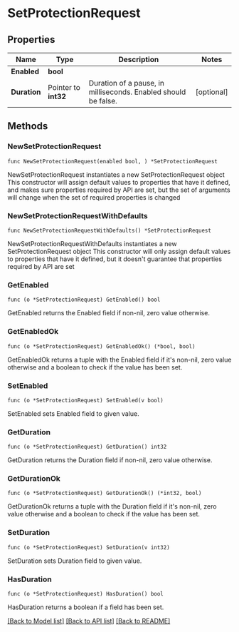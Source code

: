 # SetProtectionRequest

## Properties

Name | Type | Description | Notes
------------ | ------------- | ------------- | -------------
**Enabled** | **bool** |  | 
**Duration** | Pointer to **int32** | Duration of a pause, in milliseconds.  Enabled should be false. | [optional] 

## Methods

### NewSetProtectionRequest

`func NewSetProtectionRequest(enabled bool, ) *SetProtectionRequest`

NewSetProtectionRequest instantiates a new SetProtectionRequest object
This constructor will assign default values to properties that have it defined,
and makes sure properties required by API are set, but the set of arguments
will change when the set of required properties is changed

### NewSetProtectionRequestWithDefaults

`func NewSetProtectionRequestWithDefaults() *SetProtectionRequest`

NewSetProtectionRequestWithDefaults instantiates a new SetProtectionRequest object
This constructor will only assign default values to properties that have it defined,
but it doesn't guarantee that properties required by API are set

### GetEnabled

`func (o *SetProtectionRequest) GetEnabled() bool`

GetEnabled returns the Enabled field if non-nil, zero value otherwise.

### GetEnabledOk

`func (o *SetProtectionRequest) GetEnabledOk() (*bool, bool)`

GetEnabledOk returns a tuple with the Enabled field if it's non-nil, zero value otherwise
and a boolean to check if the value has been set.

### SetEnabled

`func (o *SetProtectionRequest) SetEnabled(v bool)`

SetEnabled sets Enabled field to given value.


### GetDuration

`func (o *SetProtectionRequest) GetDuration() int32`

GetDuration returns the Duration field if non-nil, zero value otherwise.

### GetDurationOk

`func (o *SetProtectionRequest) GetDurationOk() (*int32, bool)`

GetDurationOk returns a tuple with the Duration field if it's non-nil, zero value otherwise
and a boolean to check if the value has been set.

### SetDuration

`func (o *SetProtectionRequest) SetDuration(v int32)`

SetDuration sets Duration field to given value.

### HasDuration

`func (o *SetProtectionRequest) HasDuration() bool`

HasDuration returns a boolean if a field has been set.


[[Back to Model list]](../README.md#documentation-for-models) [[Back to API list]](../README.md#documentation-for-api-endpoints) [[Back to README]](../README.md)


